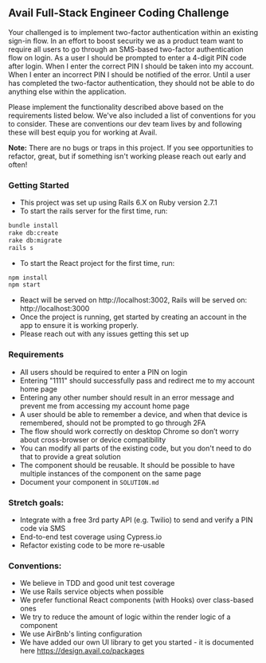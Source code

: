 ## Avail Full-Stack Engineer Coding Challenge

Your challenged is to implement two-factor authentication within an existing sign-in flow. In an effort to boost security we as a product team want to require all users to go through an SMS-based two-factor authentication flow on login. As a user I should be prompted to enter a 4-digit PIN code after login. When I enter the correct PIN I should be taken into my account. When I enter an incorrect PIN I should be notified of the error. Until a user has completed the two-factor authentication, they should not be able to do anything else within the application.

Please implement the functionality described above based on the requirements listed below. We've also included a list of conventions for you to consider. These are conventions our dev team lives by and following these will best equip you for working at Avail.

**Note:** There are no bugs or traps in this project. If you see opportunities to refactor, great, but if something isn't working please reach out early and often!

### Getting Started

- This project was set up using Rails 6.X on Ruby version 2.7.1
- To start the rails server for the first time, run:
```bash
bundle install
rake db:create
rake db:migrate
rails s
```
- To start the React project for the first time, run:
```bash
npm install
npm start
```
- React will be served on http://localhost:3002, Rails will be served on: http://localhost:3000
- Once the project is running, get started by creating an account in the app to ensure it is working properly.
- Please reach out with any issues getting this set up

### Requirements

- All users should be required to enter a PIN on login
- Entering "1111" should successfully pass and redirect me to my account home page
- Entering any other number should result in an error message and prevent me from accessing my account home page
- A user should be able to remember a device, and when that device is remembered, should not be prompted to go through 2FA
- The flow should work correctly on desktop Chrome so don’t worry about cross-browser or device compatibility
- You can modify all parts of the existing code, but you don't need to do that to provide a great solution
- The component should be reusable. It should be possible to have multiple instances of the component on the same page
- Document your component in `SOLUTION.md`

### Stretch goals:

- Integrate with a free 3rd party API (e.g. Twilio) to send and verify a PIN code via SMS
- End-to-end test coverage using Cypress.io
- Refactor existing code to be more re-usable

### Conventions:

- We believe in TDD and good unit test coverage
- We use Rails service objects when possible
- We prefer functional React components (with Hooks) over class-based ones
- We try to reduce the amount of logic within the render logic of a component
- We use AirBnb's linting configuration
- We have added our own UI library to get you started - it is documented here https://design.avail.co/packages
